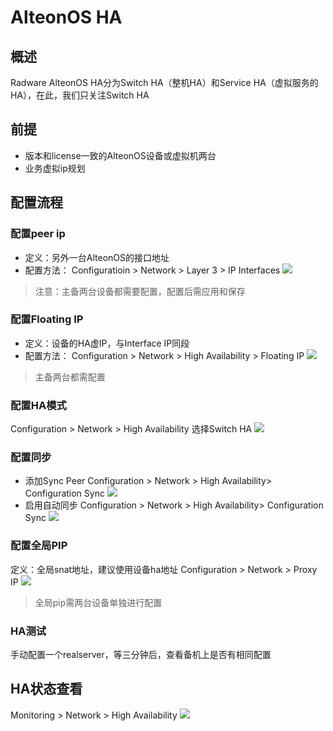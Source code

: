 # AlteonOS HA
## 概述
Radware AlteonOS HA分为Switch HA（整机HA）和Service HA（虚拟服务的HA），在此，我们只关注Switch HA
## 前提
* 版本和license一致的AlteonOS设备或虚拟机两台
* 业务虚拟ip规划
## 配置流程
### 配置peer ip
* 定义：另外一台AlteonOS的接口地址
* 配置方法：
Configuratioin > Network > Layer 3 > IP Interfaces
![](img/ha-add-peerip.png)
> 注意：主备两台设备都需要配置，配置后需应用和保存
### 配置Floating IP
* 定义：设备的HA虚IP，与Interface IP同段
* 配置方法：
Configuration > Network > High Availability > Floating IP
![](img/ha-add-floatingip.png)
> 主备两台都需配置
### 配置HA模式
Configuration > Network > High Availability
选择Switch HA
![](img/ha-hamode.png)
### 配置同步
* 添加Sync Peer
Configuration > Network > High Availability> Configuration Sync
![](img/ha-sync-peer.png)
* 启用自动同步
Configuration > Network > High Availability> Configuration Sync
![](img/ha-autosync.png)
### 配置全局PIP
定义：全局snat地址，建议使用设备ha地址
Configuration > Network > Proxy IP
![](img/ha-pip.png)
> 全局pip需两台设备单独进行配置
### HA测试
手动配置一个realserver，等三分钟后，查看备机上是否有相同配置
### 
## HA状态查看
Monitoring > Network > High Availability
![](img/ha-status.png)

